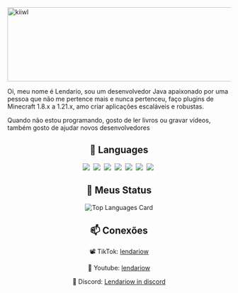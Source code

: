 <img src="https://cdn.discordapp.com/attachments/1419360294278398086/1421299507861131365/minecraft_title_6.png?ex=68d887d1&is=68d73651&hm=4b9cae2d72d61dce4687645357ec4b36955ef673bf97766338a180214318d468&" alt="kiiwl" width="1020" height="167">
</a><p>Oi, meu nome é Lendario, sou um desenvolvedor Java apaixonado por uma pessoa que não me pertence mais e nunca pertenceu, faço plugins de Minecraft 1.8.x a 1.21.x, amo criar aplicações escaláveis e robustas.<p>Quando não estou programando, gosto de ler livros ou gravar vídeos, também gosto de ajudar novos desenvolvedores</p></div>



<h2 align="center">📜 Languages</h2>
<div align="center">
<img src="https://img.shields.io/badge/Java-%23ED8B00.svg?logo=openjdk&logoColor=white">&nbsp;
<img src="https://img.shields.io/badge/MariaDB-003545?logo=mariadb&logoColor=white">&nbsp;
<img src="https://img.shields.io/badge/MongoDB-%234ea94b.svg?logo=mongodb&logoColor=white">&nbsp;
<img src="https://img.shields.io/badge/MySQL-4479A1?logo=mysql&logoColor=fff">&nbsp;
<img src="https://img.shields.io/badge/Redis-%23DD0031.svg?logo=redis&logoColor=white">&nbsp;
<img src="https://img.shields.io/badge/Postgres-%23316192.svg?logo=postgresql&logoColor=white">&nbsp;
<img src="https://img.shields.io/badge/GitHub-%23121011.svg?logo=github&logoColor=white">&nbsp;</div>
<h2 align="center">🤖 Meus Status</h2>
<div align="center">
<img src="https://github-readme-stats.vercel.app/api/top-langs/?username=lendariow&layout=compact&theme=dark" alt="Top Languages Card"></div>
<h2 align="center">📫 Conexões</h2>
<p align="center">📽 TikTok: <a href="https://tiktok.com/@.lendariow" target="_blank">lendariow</a></p>
<p align="center">🎥 Youtube: <a href="https://youtube.com/@kiiwl" target="_blank">lendariow</a></p>
<p align="center">📩 Discord: <a href="https://discord.gg/lendariow" target="_blank">Lendariow in discord</a></p>

